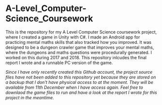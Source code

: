 # A-Level_Computer-Science_Coursework

This is the repository for my A Level Computer Science coursework project, where I created a game in Unity with C#. I made an Android app for practicing mental maths skills that also tracked how you improved. It was designed to be a dungeon crawler game that improves your mental maths, where the dungeons and maths questions were procedurally generated. I worked on this during 2017 and 2018. This repository inlcudes the final report I wrote and a runnable PC version of the game. 

*Since I have only recently created this Github account, the project source files have not been added to this repository yet because they are stored on a backup that I don't have physical access to at the moment. They will be available from 11th December when I have access again. Feel free to downlaod the game files to run and have a look at the report I wrote for this project in the meantime.*
